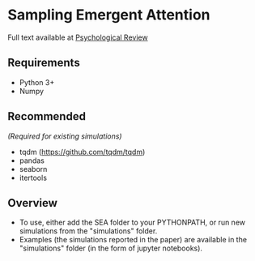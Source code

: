 # Sampling Emergent Attention 
Full text available at [Psychological Review](https://psycnet.apa.org/fulltext/2021-62589-001.pdf)

## Requirements
- Python 3+
- Numpy

## Recommended 
*(Required for existing simulations)*
- tqdm (https://github.com/tqdm/tqdm)
- pandas
- seaborn
- itertools

## Overview
- To use, either add the SEA folder to your PYTHONPATH, or run new simulations from the "simulations" folder. 
- Examples (the simulations reported in the paper) are available in the "simulations" folder (in the form of jupyter notebooks).
